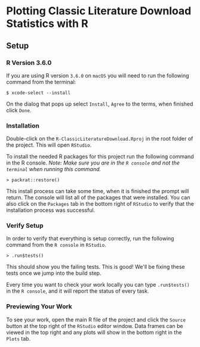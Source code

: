 # Plotting Classic Literature Download Statistics with R

## Setup

### R Version 3.6.0

If you are using R version `3.6.0` on `macOS` you will need to run the following command from the terminal:

```
$ xcode-select --install
```

On the dialog that pops up select `Install`, `Agree` to the terms, when finished click `Done`.

### Installation

Double-click on the `R-ClassicLiteratureDownload.Rproj` in the root folder of the project. This will open `RStudio`.

To install the needed R packages for this project run the following command in the R console. 
*Note: Make sure you are in the `R console` and not the `terminal` when running this command.*

```
> packrat::restore()
```

This install process can take some time, when it is finished the prompt will return.
The console will list all of the packages that were installed.
You can also click on the `Packages` tab in the bottom right of `RStudio` to verify that the installation process was successful.

### Verify Setup

In order to verify that everything is setup correctly, run the following command from the `R console` in `RStudio`.

```
> .run$tests()
```

This should show you the failing tests. This is good! We'll be fixing these tests once we jump into the build step.

Every time you want to check your work locally you can type `.run$tests()` in the `R console`, and it will report the status of every task.

### Previewing Your Work

To see your work, open the main R file of the project and click the `Source` button at the top right of the `RStudio` editor window.  Data frames can be viewed in the top right and any plots will show in the bottom right in the `Plots` tab.
